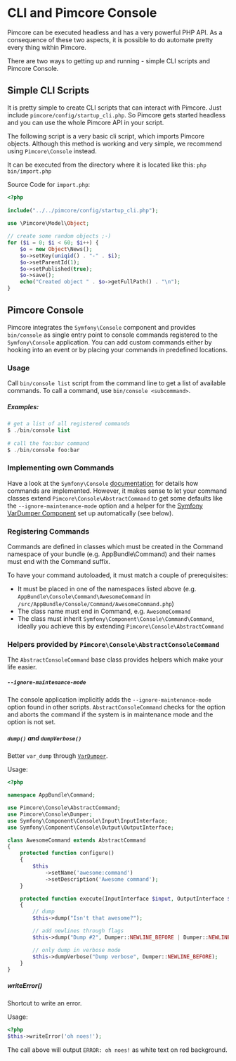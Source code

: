 # CLI and Pimcore Console

Pimcore can be executed headless and has a very powerful PHP API. As a consequence of these two aspects, 
it is possible to do automate pretty every thing within Pimcore. 

There are two ways to getting up and running - simple CLI scripts and Pimcore Console. 

## Simple CLI Scripts
It is pretty simple to create CLI scripts that can interact with Pimcore. 
Just include `pimcore/config/startup_cli.php`. So Pimcore gets started headless and you can use the whole 
Pimcore API in your script. 

The following script is a very basic cli script, which imports Pimcore objects.
Although this method is working and very simple, we recommend using `Pimcore\Console` instead. 

It can be executed from the directory where it is located like this: `php bin/import.php`

Source Code for `import.php`:

```php
<?php
 
include("../../pimcore/config/startup_cli.php");
 
use \Pimcore\Model\Object;

// create some random objects ;-)
for ($i = 0; $i < 60; $i++) {
    $o = new Object\News();
    $o->setKey(uniqid() . "-" . $i);
    $o->setParentId(1);
    $o->setPublished(true);
    $o->save();
    echo("Created object " . $o->getFullPath() . "\n");
}
```


## Pimcore Console

Pimcore integrates the `Symfony\Console` component and provides `bin/console` as single 
entry point to console commands registered to the `Symfony\Console` application. You can add custom
commands either by hooking into an event or by placing your commands in predefined locations.

### Usage
Call `bin/console list` script from the command line to get a list of available commands. To call 
a command, use `bin/console <subcommand>`. 

##### Examples:
```php 
# get a list of all registered commands
$ ./bin/console list
 
# call the foo:bar command
$ ./bin/console foo:bar
```


### Implementing own Commands
Have a look at the `Symfony\Console` [documentation](http://symfony.com/doc/current/console.html) 
for details how commands are implemented. However, it makes sense to let your command classes extend 
`Pimcore\Console\AbstractCommand` to get some defaults like the `--ignore-maintenance-mode` option 
and a helper for the [Symfony VarDumper Component](http://symfony.com/doc/current/components/var_dumper/index.html) 
set up automatically (see below).

### Registering Commands
Commands are defined in classes which must be created in the Command namespace of your bundle (e.g. AppBundle\Command) 
and their names must end with the Command suffix.

To have your command autoloaded, it must match a couple of prerequisites:

* It must be placed in one of the namespaces listed above 
(e.g. `AppBundle\Console\Command\AwesomeCommand` in `/src/AppBundle/Console/Command/AwesomeCommand.php`)
* The class name must end in Command, e.g. `AwesomeCommand`
* The class must inherit `Symfony\Component\Console\Command\Command`, ideally you achieve this by 
extending `Pimcore\Console\AbstractCommand`


### Helpers provided by `Pimcore\Console\AbstractConsoleCommand`
The `AbstractConsoleCommand` base class provides helpers which make your life easier.

##### `--ignore-maintenance-mode`
The console application implicitly adds the `--ignore-maintenance-mode` option found in other scripts.
`AbstractConsoleCommand` checks for the option and aborts the command if the system is in maintenance 
mode and the option is not set.

##### `dump()` and `dumpVerbose()`
Better `var_dump` through [`VarDumper`](http://symfony.com/doc/current/components/var_dumper/introduction.html). 

Usage:
```php
<?php

namespace AppBundle\Command;

use Pimcore\Console\AbstractCommand;
use Pimcore\Console\Dumper;
use Symfony\Component\Console\Input\InputInterface;
use Symfony\Component\Console\Output\OutputInterface;

class AwesomeCommand extends AbstractCommand
{
    protected function configure()
    {
        $this
            ->setName('awesome:command')
            ->setDescription('Awesome command');
    }

    protected function execute(InputInterface $input, OutputInterface $output)
    {
        // dump
        $this->dump("Isn't that awesome?");

        // add newlines through flags
        $this->dump("Dump #2", Dumper::NEWLINE_BEFORE | Dumper::NEWLINE_AFTER);

        // only dump in verbose mode
        $this->dumpVerbose("Dump verbose", Dumper::NEWLINE_BEFORE);
    }
}
```

##### writeError()
Shortcut to write an error. 

Usage:
```php
<?php
$this->writeError('oh noes!');
```

The call above will output `ERROR: oh noes!` as white text on red background.
